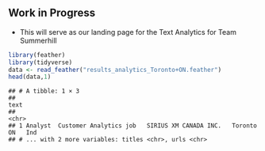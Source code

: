Work in Progress
----------------

-   This will serve as our landing page for the Text Analytics for Team Summerhill

``` r
library(feather)
library(tidyverse)
data <- read_feather("results_analytics_Toronto+ON.feather")
head(data,1)
```

    ## # A tibble: 1 × 3
    ##                                                                          text
    ##                                                                         <chr>
    ## 1 Analyst  Customer Analytics job   SIRIUS XM CANADA INC.   Toronto  ON   Ind
    ## # ... with 2 more variables: titles <chr>, urls <chr>
